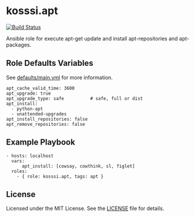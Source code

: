 kosssi.apt
==========

[![Build Status](https://travis-ci.org/kosssi/ansible-role-apt.svg?branch=master)](https://travis-ci.org/kosssi/ansible-role-apt)

Ansible role for execute apt-get update and install apt-repositories and apt-packages.

Role Defaults Variables
-----------------------

See [defaults/main.yml](defaults/main.yml) for more information.

    apt_cache_valid_time: 3600
    apt_upgrade: true
    apt_upgrade_type: safe          # safe, full or dist
    apt_install:
      - python-apt
      - unattended-upgrades
    apt_install_repositories: false
    apt_remove_repositories: false

Example Playbook
----------------

    - hosts: localhost
      vars:
          apt_install: [cowsay, cowthink, sl, figlet]
      roles:
        - { role: kosssi.apt, tags: apt }

License
-------

Licensed under the MIT License. See the [LICENSE](LICENSE) file for details.
